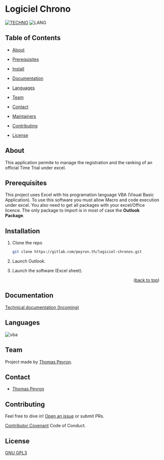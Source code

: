 # Logiciel Chrono

<div id="top"></div>
  

[![TECHNO](https://img.shields.io/static/v1?label=Tech&message=Microsoft%20Excel&color=%3CCOLOR%3E&logo=MicrosoftExcel)](https://docs.microsoft.com/fr-fr/office/vba/api/overview/excel) ![LANG](https://img.shields.io/static/v1?label=Lang&message=Français&color=blue)
  

## Table of Contents


-  [About](#about)

-  [Prerequisites](#prerequisites)

-  [Install](#installation)

-  [Documentation](#documentation)

-  [Languages](#languages)

-  [Team](#team)

-  [Contact](#contact)

-  [Maintainers](#maintainers)

-  [Contributing](#contributing)

-  [License](#license)

  

## About
 
This application permite to manage the registration and the ranking of an official Time Trial under excel.

## Prerequisites

This project uses Excel with his programation language VBA (Visual Basic Application). 
To use this software you must allow Macro and code execution under excel. You also need to get all packages with your excel/Office licence.
The only package to import is in most of case the __Outlook Package__.
  
## Installation


1. Clone the repo
   ```sh
   git clone https://gitlab.com/peyron.th/logiciel-chronos.git
   ```

2. Launch Outlook.

3. Launch the software (Excel sheet).


<p align="right">(<a href="#top">back to top</a>)</p>

  
## Documentation

[Technical documentation (Incoming)]()

    

## Languages

![vba](https://img.shields.io/badge/-VBA-green)


## Team


Project made by [Thomas Peyron](https://gitlab.com/peyron.th).


## Contact


-  [Thomas Peyron](https://gitlab.com/peyron.th)

  

## Contributing

Feel free to dive in! [Open an issue](https://gitlab.com/peyron.th/logiciel-chronos/-/issues/new) or submit PRs.

  
[Contributor Covenant](http://contributor-covenant.org/version/1/3/0/) Code of Conduct.

## License

[GNU GPL3](LICENSE)